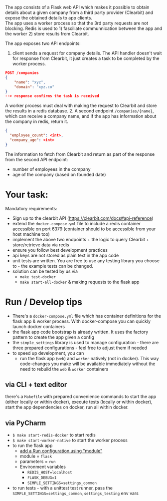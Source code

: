 The app consists of a Flask web API which makes it possible to obtain details about a given company from a third party provider (Clearbit)
and expose the obtained details to app clients.    
The app uses a worker process so that the 3rd party requests are not blocking. Redis is used to 1) fasciliate communnication
between the app and the worker  2) store results from Clearbit.

The app exposes two API endpoints:
1.   client sends a request for company details. The API handler doesn't wait for response
from Clearbit, it just creates a task to be completed by the worker process.
```json
POST /companies
{
	"name": "xyz",
	"domain": "xyz.co"
}
--> response confirms the task is received
```
A worker process must deal with making the request to Clearbit and store the results in a redis database.
2. A second endpoint `/companies/{name}`, which can receive a company name, and if the app has information about the company in redis, return it. 
```json
{
  "employee_count": <int>,
  "company_age": <int> 
}

```
The information to fetch from Clearbit and return as part of the response from the second API endpoint: 
* number of employees  in the company
* age of the company (based on founded date)

# Your task:
Mandatory requirements:
- Sign up to the clearbit API (https://clearbit.com/docs#api-reference)
- extend the `docker-compose.yml` file to include a redis container accessible on port 6379  (container should to be accessible from your host machine too)
- implement the above two endpoints + the logic to query Clearbit + store/retrieve data via redis
- ensure you follow best development practices
- api keys are not stored as plain text in the app code
- unit tests are written. You are free to use any testing library you choose to - the example tests can be changed.
- solution can be tested by us via 
    - `make test-docker`
    - `make start-all-docker` & making requests to the flask app

# Run / Develop tips
* There's a `docker-compose.yml` file which has container definitions for the flask app & worker process. With docker-compose you can quickly launch docker containers
* the flask app code bootstrap is already written. It uses the factory pattern to create the app given a config
* the `simple_settings` library is used to manage configuration - there are three prepared configurations - feel free to adjust them if needed
* to speed up development, you can
    * run the flask app (`web`) and `worker` natively (not in docker). This way code-changes you make will be available immediately without the need to rebuild the `web` & `worker` containers

        
## via CLI + text editor 
there's a `Makefile` with prepared convenience commands to start the app (either locally or within docker), 
execute tests (locally or within docker), start the app dependencies on docker, run all within docker.
## via PyCharm
* `$ make start-redis-docker` to start redis
* `$ make start-worker-native` to start the worker process
* to run the flask app
    * [add a Run configuration using "module"](https://stackoverflow.com/a/51268846/4509634)
    * module = `flask`
    * parameters = `run`
    * Environment variables
        * `REDIS_HOST=localhost`
        * `FLASK_DEBUG=1`
        * `SIMPLE_SETTINGS=settings_common`
* to run tests - with a unittest test runner, pass the `SIMPLE_SETTINGS=settings_common,settings_testing` env vars
